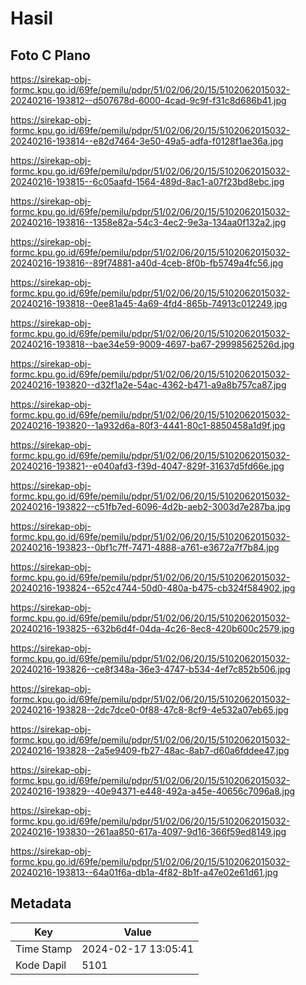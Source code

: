 # Hasil

## Foto C Plano

https://sirekap-obj-formc.kpu.go.id/69fe/pemilu/pdpr/51/02/06/20/15/5102062015032-20240216-193812--d507678d-6000-4cad-9c9f-f31c8d686b41.jpg

https://sirekap-obj-formc.kpu.go.id/69fe/pemilu/pdpr/51/02/06/20/15/5102062015032-20240216-193814--e82d7464-3e50-49a5-adfa-f0128f1ae36a.jpg

https://sirekap-obj-formc.kpu.go.id/69fe/pemilu/pdpr/51/02/06/20/15/5102062015032-20240216-193815--6c05aafd-1564-489d-8ac1-a07f23bd8ebc.jpg

https://sirekap-obj-formc.kpu.go.id/69fe/pemilu/pdpr/51/02/06/20/15/5102062015032-20240216-193816--1358e82a-54c3-4ec2-9e3a-134aa0f132a2.jpg

https://sirekap-obj-formc.kpu.go.id/69fe/pemilu/pdpr/51/02/06/20/15/5102062015032-20240216-193816--89f74881-a40d-4ceb-8f0b-fb5749a4fc56.jpg

https://sirekap-obj-formc.kpu.go.id/69fe/pemilu/pdpr/51/02/06/20/15/5102062015032-20240216-193818--0ee81a45-4a69-4fd4-865b-74913c012249.jpg

https://sirekap-obj-formc.kpu.go.id/69fe/pemilu/pdpr/51/02/06/20/15/5102062015032-20240216-193818--bae34e59-9009-4697-ba67-29998562526d.jpg

https://sirekap-obj-formc.kpu.go.id/69fe/pemilu/pdpr/51/02/06/20/15/5102062015032-20240216-193820--d32f1a2e-54ac-4362-b471-a9a8b757ca87.jpg

https://sirekap-obj-formc.kpu.go.id/69fe/pemilu/pdpr/51/02/06/20/15/5102062015032-20240216-193820--1a932d6a-80f3-4441-80c1-8850458a1d9f.jpg

https://sirekap-obj-formc.kpu.go.id/69fe/pemilu/pdpr/51/02/06/20/15/5102062015032-20240216-193821--e040afd3-f39d-4047-829f-31637d5fd66e.jpg

https://sirekap-obj-formc.kpu.go.id/69fe/pemilu/pdpr/51/02/06/20/15/5102062015032-20240216-193822--c51fb7ed-6096-4d2b-aeb2-3003d7e287ba.jpg

https://sirekap-obj-formc.kpu.go.id/69fe/pemilu/pdpr/51/02/06/20/15/5102062015032-20240216-193823--0bf1c7ff-7471-4888-a761-e3672a7f7b84.jpg

https://sirekap-obj-formc.kpu.go.id/69fe/pemilu/pdpr/51/02/06/20/15/5102062015032-20240216-193824--652c4744-50d0-480a-b475-cb324f584902.jpg

https://sirekap-obj-formc.kpu.go.id/69fe/pemilu/pdpr/51/02/06/20/15/5102062015032-20240216-193825--632b6d4f-04da-4c26-8ec8-420b600c2579.jpg

https://sirekap-obj-formc.kpu.go.id/69fe/pemilu/pdpr/51/02/06/20/15/5102062015032-20240216-193826--ce8f348a-36e3-4747-b534-4ef7c852b506.jpg

https://sirekap-obj-formc.kpu.go.id/69fe/pemilu/pdpr/51/02/06/20/15/5102062015032-20240216-193828--2dc7dce0-0f88-47c8-8cf9-4e532a07eb65.jpg

https://sirekap-obj-formc.kpu.go.id/69fe/pemilu/pdpr/51/02/06/20/15/5102062015032-20240216-193828--2a5e9409-fb27-48ac-8ab7-d60a6fddee47.jpg

https://sirekap-obj-formc.kpu.go.id/69fe/pemilu/pdpr/51/02/06/20/15/5102062015032-20240216-193829--40e94371-e448-492a-a45e-40656c7096a8.jpg

https://sirekap-obj-formc.kpu.go.id/69fe/pemilu/pdpr/51/02/06/20/15/5102062015032-20240216-193830--261aa850-617a-4097-9d16-366f59ed8149.jpg

https://sirekap-obj-formc.kpu.go.id/69fe/pemilu/pdpr/51/02/06/20/15/5102062015032-20240216-193813--64a01f6a-db1a-4f82-8b1f-a47e02e61d61.jpg


## Metadata

| Key        | Value               |
| ---------- | ------------------- |
| Time Stamp | 2024-02-17 13:05:41 |
| Kode Dapil | 5101                |



